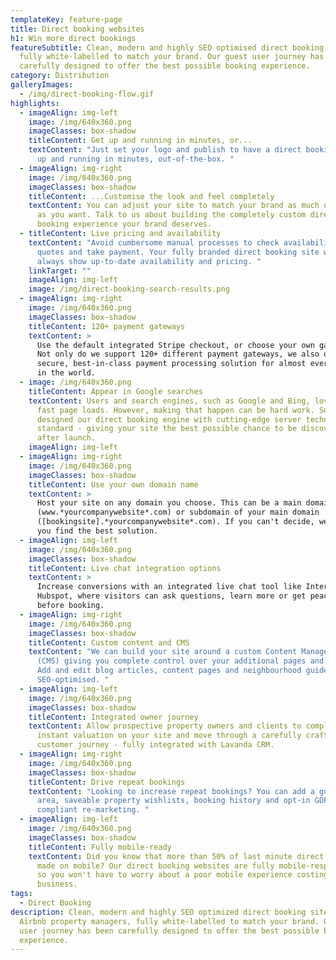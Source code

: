 ```yaml
---
templateKey: feature-page
title: Direct booking websites
h1: Win more direct bookings
featureSubtitle: Clean, modern and highly SEO optimised direct booking sites,
  fully white-labelled to match your brand. Our guest user journey has been
  carefully designed to offer the best possible booking experience.
category: Distribution
galleryImages:
  - /img/direct-booking-flow.gif
highlights:
  - imageAlign: img-left
    image: /img/640x360.png
    imageClasses: box-shadow
    titleContent: Get up and running in minutes, or...
    textContent: "Just set your logo and publish to have a direct booking experience
      up and running in minutes, out-of-the-box. "
  - imageAlign: img-right
    image: /img/640x360.png
    imageClasses: box-shadow
    titleContent: ...Customise the look and feel completely
    textContent: You can adjust your site to match your brand as much or as little
      as you want. Talk to us about building the completely custom direct
      booking experience your brand deserves.
  - titleContent: Live pricing and availability
    textContent: "Avoid cumbersome manual processes to check availability, send
      quotes and take payment. Your fully branded direct booking site will
      always show up-to-date availability and pricing. "
    linkTarget: ""
    imageAlign: img-left
    image: /img/direct-booking-search-results.png
  - imageAlign: img-right
    image: /img/640x360.png
    imageClasses: box-shadow
    titleContent: 120+ payment gateways
    textContent: >
      Use the default integrated Stripe checkout, or choose your own gateway.
      Not only do we support 120+ different payment gateways, we also offer a
      secure, best-in-class payment processing solution for almost every country
      in the world.
  - image: /img/640x360.png
    titleContent: Appear in Google searches
    textContent: Users and search engines, such as Google and Bing, love blistering
      fast page loads. However, making that happen can be hard work. So, we
      designed our direct booking engine with cutting-edge server technology, as
      standard - giving your site the best possible chance to be discovered
      after launch.
    imageAlign: img-left
  - imageAlign: img-right
    image: /img/640x360.png
    imageClasses: box-shadow
    titleContent: Use your own domain name
    textContent: >
      Host your site on any domain you choose. This can be a main domain
      (www.*yourcompanywebsite*.com) or subdomain of your main domain
      ([bookingsite].*yourcompanywebsite*.com). If you can't decide, we'll help
      you find the best solution.
  - imageAlign: img-left
    image: /img/640x360.png
    imageClasses: box-shadow
    titleContent: Live chat integration options
    textContent: >
      Increase conversions with an integrated live chat tool like Intercom,
      Hubspot, where visitors can ask questions, learn more or get peace-of-mind
      before booking.
  - imageAlign: img-right
    image: /img/640x360.png
    imageClasses: box-shadow
    titleContent: Custom content and CMS
    textContent: "We can build your site around a custom Content Management System
      (CMS) giving you complete control over your additional pages and content.
      Add and edit blog articles, content pages and neighbourhood guides - all
      SEO-optimised. "
  - imageAlign: img-left
    image: /img/640x360.png
    imageClasses: box-shadow
    titleContent: Integrated owner journey
    textContent: Allow prospective property owners and clients to complete an
      instant valuation on your site and move through a carefully crafted
      customer journey - fully integrated with Lavanda CRM.
  - imageAlign: img-right
    image: /img/640x360.png
    imageClasses: box-shadow
    titleContent: Drive repeat bookings
    textContent: "Looking to increase repeat bookings? You can add a guest login
      area, saveable property wishlists, booking history and opt-in GDPR
      compliant re-marketing. "
  - imageAlign: img-left
    image: /img/640x360.png
    imageClasses: box-shadow
    titleContent: Fully mobile-ready
    textContent: Did you know that more than 50% of last minute direct bookings are
      made on mobile? Our direct booking websites are fully mobile-responsive,
      so you won't have to worry about a poor mobile experience costing you
      business.
tags:
  - Direct Booking
description: Clean, modern and highly SEO optimized direct booking sites for
  Airbnb property managers, fully white-labelled to match your brand. Our guest
  user journey has been carefully designed to offer the best possible booking
  experience.
---
```

